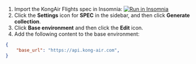 1. Import the KongAir Flights spec in Insomnia: 
    <a href="https://insomnia.rest/run/?label=&uri=https%3A%2F%2Fraw.githubusercontent.com%2FKong%2FKongAir%2Frefs%2Fheads%2Fmain%2Fflight-data%2Fflights%2Fopenapi.yaml" target="_blank"><img src="https://insomnia.rest/images/run.svg" alt="Run in Insomnia"></a>
1. Click the **Settings** icon for **SPEC** in the sidebar, and then click **Generate collection**. 
1. Click **Base environment** and then click the **Edit** icon.
1. Add the following content to the base environment:
```json
{
    "base_url": "https://api.kong-air.com",
}
```